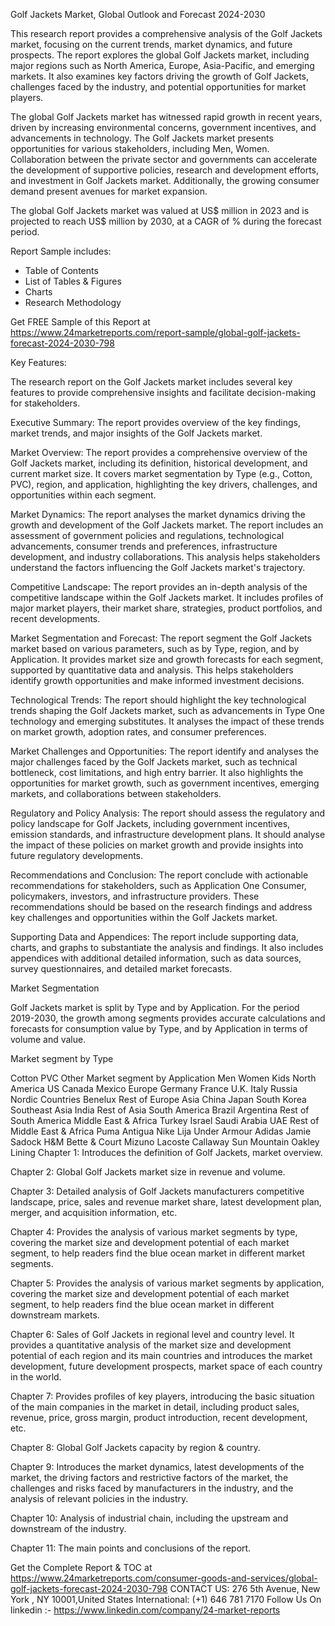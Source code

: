 Golf Jackets Market, Global Outlook and Forecast 2024-2030

This research report provides a comprehensive analysis of the Golf Jackets market, focusing on the current trends, market dynamics, and future prospects. The report explores the global Golf Jackets market, including major regions such as North America, Europe, Asia-Pacific, and emerging markets. It also examines key factors driving the growth of Golf Jackets, challenges faced by the industry, and potential opportunities for market players.

The global Golf Jackets market has witnessed rapid growth in recent years, driven by increasing environmental concerns, government incentives, and advancements in technology. The Golf Jackets market presents opportunities for various stakeholders, including Men, Women. Collaboration between the private sector and governments can accelerate the development of supportive policies, research and development efforts, and investment in Golf Jackets market. Additionally, the growing consumer demand present avenues for market expansion.

The global Golf Jackets market was valued at US$ million in 2023 and is projected to reach US$ million by 2030, at a CAGR of % during the forecast period.

Report Sample includes:
- Table of Contents
- List of Tables & Figures
- Charts
- Research Methodology

Get FREE Sample of this Report at https://www.24marketreports.com/report-sample/global-golf-jackets-forecast-2024-2030-798

Key Features:

The research report on the Golf Jackets market includes several key features to provide comprehensive insights and facilitate decision-making for stakeholders.

Executive Summary: The report provides overview of the key findings, market trends, and major insights of the Golf Jackets market.

Market Overview: The report provides a comprehensive overview of the Golf Jackets market, including its definition, historical development, and current market size. It covers market segmentation by Type (e.g., Cotton, PVC), region, and application, highlighting the key drivers, challenges, and opportunities within each segment.

Market Dynamics: The report analyses the market dynamics driving the growth and development of the Golf Jackets market. The report includes an assessment of government policies and regulations, technological advancements, consumer trends and preferences, infrastructure development, and industry collaborations. This analysis helps stakeholders understand the factors influencing the Golf Jackets market's trajectory.

Competitive Landscape: The report provides an in-depth analysis of the competitive landscape within the Golf Jackets market. It includes profiles of major market players, their market share, strategies, product portfolios, and recent developments.

Market Segmentation and Forecast: The report segment the Golf Jackets market based on various parameters, such as by Type, region, and by Application. It provides market size and growth forecasts for each segment, supported by quantitative data and analysis. This helps stakeholders identify growth opportunities and make informed investment decisions.

Technological Trends: The report should highlight the key technological trends shaping the Golf Jackets market, such as advancements in Type One technology and emerging substitutes. It analyses the impact of these trends on market growth, adoption rates, and consumer preferences.

Market Challenges and Opportunities: The report identify and analyses the major challenges faced by the Golf Jackets market, such as technical bottleneck, cost limitations, and high entry barrier. It also highlights the opportunities for market growth, such as government incentives, emerging markets, and collaborations between stakeholders.

Regulatory and Policy Analysis: The report should assess the regulatory and policy landscape for Golf Jackets, including government incentives, emission standards, and infrastructure development plans. It should analyse the impact of these policies on market growth and provide insights into future regulatory developments.

Recommendations and Conclusion: The report conclude with actionable recommendations for stakeholders, such as Application One Consumer, policymakers, investors, and infrastructure providers. These recommendations should be based on the research findings and address key challenges and opportunities within the Golf Jackets market.

Supporting Data and Appendices: The report include supporting data, charts, and graphs to substantiate the analysis and findings. It also includes appendices with additional detailed information, such as data sources, survey questionnaires, and detailed market forecasts.

Market Segmentation

Golf Jackets market is split by Type and by Application. For the period 2019-2030, the growth among segments provides accurate calculations and forecasts for consumption value by Type, and by Application in terms of volume and value.

Market segment by Type

Cotton
PVC
Other
Market segment by Application
Men
Women
Kids
North America
US
Canada
Mexico
Europe
Germany
France
U.K.
Italy
Russia
Nordic Countries
Benelux
Rest of Europe
Asia
China
Japan
South Korea
Southeast Asia
India
Rest of Asia
South America
Brazil
Argentina
Rest of South America
Middle East & Africa
Turkey
Israel
Saudi Arabia
UAE
Rest of Middle East & Africa
Puma
Antigua
Nike
Lija
Under Armour
Adidas
Jamie Sadock
H&M
Bette & Court
Mizuno
Lacoste
Callaway
Sun Mountain
Oakley
Lining
Chapter 1: Introduces the definition of Golf Jackets, market overview.

Chapter 2: Global Golf Jackets market size in revenue and volume.

Chapter 3: Detailed analysis of Golf Jackets manufacturers competitive landscape, price, sales and revenue market share, latest development plan, merger, and acquisition information, etc.

Chapter 4: Provides the analysis of various market segments by type, covering the market size and development potential of each market segment, to help readers find the blue ocean market in different market segments.

Chapter 5: Provides the analysis of various market segments by application, covering the market size and development potential of each market segment, to help readers find the blue ocean market in different downstream markets.

Chapter 6: Sales of Golf Jackets in regional level and country level. It provides a quantitative analysis of the market size and development potential of each region and its main countries and introduces the market development, future development prospects, market space of each country in the world.

Chapter 7: Provides profiles of key players, introducing the basic situation of the main companies in the market in detail, including product sales, revenue, price, gross margin, product introduction, recent development, etc.

Chapter 8: Global Golf Jackets capacity by region & country.

Chapter 9: Introduces the market dynamics, latest developments of the market, the driving factors and restrictive factors of the market, the challenges and risks faced by manufacturers in the industry, and the analysis of relevant policies in the industry.

Chapter 10: Analysis of industrial chain, including the upstream and downstream of the industry.

Chapter 11: The main points and conclusions of the report.

Get the Complete Report & TOC at https://www.24marketreports.com/consumer-goods-and-services/global-golf-jackets-forecast-2024-2030-798
CONTACT US:
276 5th Avenue, New York , NY 10001,United States
International: (+1) 646 781 7170
Follow Us On linkedin :- https://www.linkedin.com/company/24-market-reports
